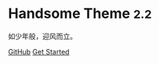 # Handsome Theme <small>2.2</small>

如少年般，迎风而立。



[GitHub](https://github.com/ihewro/typecho-theme-handsome)
[Get Started](/start)
